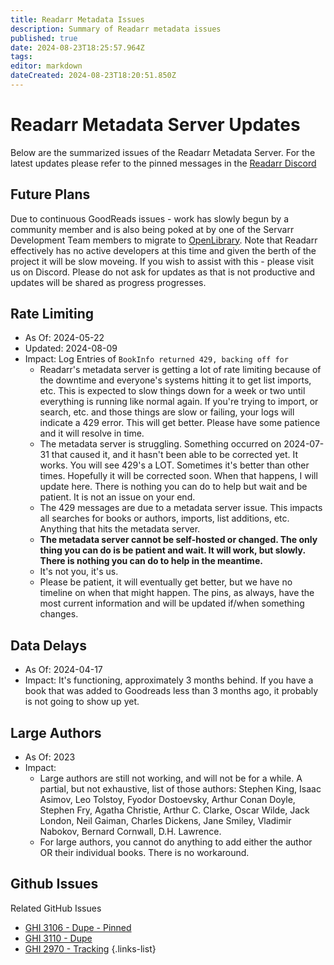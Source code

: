 ```yaml
---
title: Readarr Metadata Issues
description: Summary of Readarr metadata issues
published: true
date: 2024-08-23T18:25:57.964Z
tags: 
editor: markdown
dateCreated: 2024-08-23T18:20:51.850Z
---
```


# Readarr Metadata Server Updates

Below are the summarized issues of the Readarr Metadata Server.
For the latest updates please refer to the pinned messages in the [Readarr Discord](https://readarr.com/discord)

## Future Plans

Due to continuous GoodReads issues - work has slowly begun by a community member and is also being poked at by one of the Servarr Development Team members to migrate to [OpenLibrary](https://openlibrary.org/).  Note that Readarr effectively has no active developers at this time and given the berth of the project it will be slow moveing.  If you wish to assist with this - please visit us on Discord.  Please do not ask for updates as that is not productive and updates will be shared as progress progresses.

## Rate Limiting

- As Of: 2024-05-22
- Updated: 2024-08-09
- Impact: Log Entries of `BookInfo returned 429, backing off for `
  - Readarr's metadata server is getting a lot of rate limiting because of the downtime and everyone's systems hitting it to get list imports, etc. This is expected to slow things down for a week or two until everything is running like normal again. If you're trying to import, or search, etc. and those things are slow or failing, your logs will indicate a 429 error. This will get better. Please have some patience and it will resolve in time.
  - The metadata server is struggling. Something occurred on 2024-07-31 that caused it, and it hasn't been able to be corrected yet. It works. You will see 429's a LOT. Sometimes it's better than other times. Hopefully it will be corrected soon. When that happens, I will update here. There is nothing you can do to help but wait and be patient. It is not an issue on your end.
  - The 429 messages are due to a metadata server issue. This impacts all searches for books or authors, imports, list additions, etc. Anything that hits the metadata server.
  - **The metadata server cannot be self-hosted or changed. The only thing you can do is be patient and wait. It will work, but slowly. There is nothing you can do to help in the meantime.**
  - It's not you, it's us.
  - Please be patient, it will eventually get better, but we have no timeline on when that might happen. The pins, as always, have the most current information and will be updated if/when something changes.

## Data Delays

- As Of: 2024-04-17
- Impact: It's functioning, approximately 3 months behind. If you have a book that was added to Goodreads less than 3 months ago, it probably is not going to show up yet.

## Large Authors

- As Of: 2023
- Impact:
  - Large authors are still not working, and will not be for a while. A partial, but not exhaustive, list of those authors: Stephen King, Isaac Asimov, Leo Tolstoy, Fyodor Dostoevsky, Arthur Conan Doyle, Stephen Fry, Agatha Christie, Arthur C. Clarke, Oscar Wilde, Jack London, Neil Gaiman, Charles Dickens, Jane Smiley, Vladimir Nabokov, Bernard Cornwall, D.H. Lawrence. 
  -  For large authors, you cannot do anything to add either the author OR their individual books. There is no workaround. 

## Github Issues

Related GitHub Issues

- [GHI 3106 - Dupe - Pinned](https://github.com/Readarr/Readarr/issues/3106)
- [GHI 3110 - Dupe](https://github.com/Readarr/Readarr/issues/3110)
- [GHI 2970 - Tracking](https://github.com/Readarr/Readarr/issues/2970)
{.links-list}